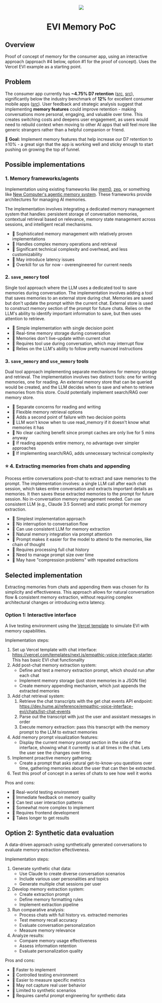 <div align="center">
  <img src="https://storage.googleapis.com/hume-public-logos/hume/hume-banner.png">
  <h1>EVI Memory PoC</h1>
</div>

## Overview

Proof of concept of memory for the consumer app, using an interactive approach (approach #4 below, option #1 for the proof of concept). Uses the Vercel EVI example as a starting point.

## Problem

The consumer app currently has **~4.75% D7 retention** ([src](https://us.posthog.com/project/90814/insights/6rl8Synh), [src](https://appstoreconnect.apple.com/analytics/app/d30/6502917807/retention?startDate=d%3A20241008)), significantly below the industry benchmark of **12%** for excellent consumer mobile apps ([src](https://www.adjust.com/blog/what-makes-a-good-retention-rate/)). User feedback and strategic analysis suggest that implementing **memory features** could improve retention - making conversations more personal, engaging, and valuable over time. This creates switching costs and deepens user engagement, as users would need to rebuild context when moving to other AI apps that will feel more like generic strangers rather than a helpful companion or friend.

🎯 **Goal:** Implement memory features that help increase our D7 retention to ≥10% - a great sign that the app is working well and sticky enough to start pushing on growing the top of funnel.

## Possible implementations

### 1. Memory frameworks/agents

Implementation using existing frameworks like [mem0](https://github.com/getmemo/mem0), [zep](https://docs.getzep.com/), or something like [New Computer's agentic memory system](https://blog.langchain.dev/customers-new-computer/). These frameworks provide architectures for managing AI memories.

The implementation involves integrating a dedicated memory management system that handles: persistent storage of conversation memories, contextual retrieval based on relevance, memory state management across sessions, and intelligent recall mechanisms.

- 🔹 Sophisticated memory management with relatively proven implementations
- 🔹 Handles complex memory operations and retrieval
- 🔻 Significant technical complexity and overhead, and less customizability
- 🔻 May introduce latency issues
- 🔻 Overkill for us for now - overengineered for current needs

### 2. `save_memory` tool

Single tool approach where the LLM uses a dedicated tool to save memories during conversation. The implementation involves adding a tool that saves memories to an external store during chat. Memories are saved but don't update the prompt within the current chat. External store is used to construct memory section of the prompt for future chats. Relies on the LLM's ability to identify important information to save, but then uses attention to retrieve.

- 🔹 Simple implementation with single decision point
- 🔹 Real-time memory storage during conversation
- 🔻 Memories don't live-update within current chat
- 🔻 Requires tool use during conversation, which may interrupt flow
- 🔻 Relies on the LLM's ability to follow pretty nuanced instructions

### 3. `save_memory` and `use_memory` tools

Dual tool approach implementing separate mechanisms for memory storage and retrieval. The implementation involves two distinct tools: one for writing memories, one for reading. An external memory store that can be queried would be created, and the LLM decides when to save and when to retrieve memories from this store. Could potentially implement search/RAG over memory store.

- 🔹 Separate concerns for reading and writing
- 🔹 Flexible memory retrieval options
- 🔻 Adds a second point of failure with two decision points
- 🔻 LLM won't know when to use read_memory if it doesn't know what memories it has
- 🔻 No clear caching benefit since prompt caches are only live for 5 mins anyway
- 🔻 If reading appends entire memory, no advantage over simpler approaches
- 🔻 If implementing search/RAG, adds unnecessary technical complexity

### ⭐ 4. Extracting memories from chats and appending

Process entire conversations post-chat to extract and save memories to the prompt. The implementation involves: a single LLM call after each chat session, which takes entire conversation and extracts important details as memories. It then saves these extracted memories to the prompt for future session. No in-conversation memory management needed. Can use consistent LLM (e.g., Claude 3.5 Sonnet) and static prompt for memory extraction.

- 🔹 Simplest implementation approach
- 🔹 No interruption to conversation flow
- 🔹 Can use consistent LLM for memory extraction
- 🔹 Natural memory integration via prompt attention
- 🔹 Prompt makes it easier for the model to attend to the memories, like chain of thought
- 🔻 Requires processing full chat history
- 🔻 Need to manage prompt size over time
- 🔻 May have "compression problems" with repeated extractions

## Selected implementation

Extracting memories from chats and appending them was chosen for its simplicity and effectiveness. This approach allows for natural conversation flow & consistent memory extraction, without requiring complex architectural changes or introducing extra latency.

### Option 1: Interactive interface

A live testing environment using the [Vercel template](https://vercel.com/templates/next.js/empathic-voice-interface-starter) to simulate EVI with memory capabilities.

Implementation steps:

1. Set up Vercel template with chat interface: https://vercel.com/templates/next.js/empathic-voice-interface-starter. This has basic EVI chat functionality
2. Add post-chat memory extraction system:
    - Define and test a memory extraction prompt, which should run after each chat
    - Implement memory storage (just store memories in a JSON file)
    - Create memory appending mechanism, which just appends the extracted memories
3. Add chat retrieval system:
    1. Retrieve the chat transcripts with the get chat events API endpoint: https://dev.hume.ai/reference/empathic-voice-interface-evi/chats/list-chat-events
    2. Parse out the transcript with just the user and assistant messages in order
    3. Execute memory extraction: pass this transcript with the memory prompt to the LLM to extract memories
4. Add memory prompt visualization features:
    - Display the current memory prompt section in the side of the interface, showing what it currently is at all times in the chat. Lets the user see the changes over time.
5. Implement proactive memory gathering:
    - Create a prompt that asks natural get-to-know-you questions over time, gathering memories about the user that can then be extracted.
6. Test this proof of concept in a series of chats to see how well it works

Pros and cons:

- 🔹 Real-world testing environment
- 🔹 Immediate feedback on memory quality
- 🔹 Can test user interaction patterns
- 🔻 Somewhat more complex to implement
- 🔻 Requires frontend development
- 🔻 Takes longer to get results

## Option 2: Synthetic data evaluation

A data-driven approach using synthetically generated conversations to evaluate memory extraction effectiveness.

Implementation steps:

1. Generate synthetic chat data:
    - Use Claude to create diverse conversation scenarios
    - Include various user personalities and topics
    - Generate multiple chat sessions per user
2. Develop memory extraction system:
    - Create extraction prompt
    - Define memory formatting rules
    - Implement extraction pipeline
3. Run comparative analysis:
    - Process chats with full history vs. extracted memories
    - Test memory recall accuracy
    - Evaluate conversation personalization
    - Measure memory relevance
4. Analyze results:
    - Compare memory usage effectiveness
    - Assess information retention
    - Evaluate personalization quality

Pros and cons:

- 🔹 Faster to implement
- 🔹 Controlled testing environment
- 🔹 Easier to measure specific metrics
- 🔻 May not capture real user behavior
- 🔻 Limited to synthetic scenarios
- 🔻 Requires careful prompt engineering for synthetic data
